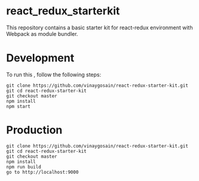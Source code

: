 # react_redux_starterkit

This repository contains a basic starter kit for react-redux environment with Webpack as module bundler.

# Development

To run this , follow the following steps:

```
git clone https://github.com/vinaygosain/react-redux-starter-kit.git
git cd react-redux-starter-kit
git checkout master
npm install
npm start
```

# Production

```
git clone https://github.com/vinaygosain/react-redux-starter-kit.git
git cd react-redux-starter-kit
git checkout master
npm install
npm run build
go to http://localhost:9000
```